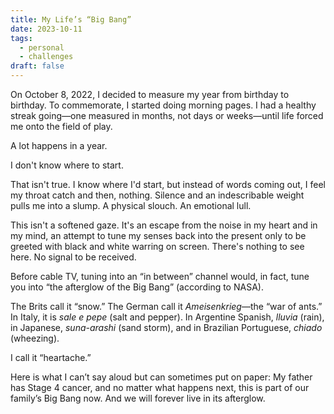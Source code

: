 ```yaml
---
title: My Life’s “Big Bang”
date: 2023-10-11
tags: 
  - personal
  - challenges
draft: false
---
```


On October 8, 2022, I decided to measure my year from birthday to birthday. To commemorate, I started doing morning pages. I had a healthy streak going—one measured in months, not days or weeks—until life forced me onto the field of play.

<!-- excerpt -->

A lot happens in a year.

I don't know where to start.

That isn't true. I know where I'd start, but instead of words coming out, I feel my throat catch and then, nothing. Silence and an indescribable weight pulls me into a slump. A physical slouch. An emotional lull. 

This isn't a softened gaze. It's an escape from the noise in my heart and in my mind, an attempt to tune my senses back into the present only to be greeted with black and white warring on screen. There's nothing to see here. No signal to be received.

Before cable TV, tuning into an “in between” channel would, in fact, tune you into “the afterglow of the Big Bang” (according to NASA).

The Brits call it “snow.” The German call it *Ameisenkrieg*—the “war of ants.” In Italy, it is *sale e pepe* (salt and pepper). In Argentine Spanish, *lluvia* (rain), in Japanese, *suna-arashi* (sand storm), and in Brazilian Portuguese, *chiado* (wheezing).

I call it “heartache.”

Here is what I can’t say aloud but can sometimes put on paper: My father has Stage 4 cancer, and no matter what happens next, this is part of our family’s Big Bang now. And we will forever live in its afterglow.